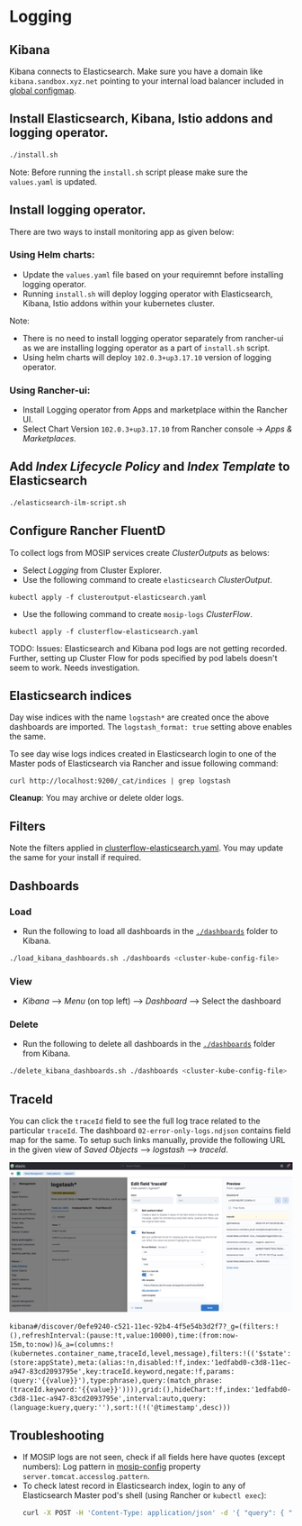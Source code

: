 # Logging

## Kibana
Kibana connects to Elasticsearch. Make sure you have a domain like `kibana.sandbox.xyz.net` pointing to your internal load balancer included in [global configmap](../mosip/global_configmap.yaml.sample).

## Install Elasticsearch, Kibana, Istio addons and logging operator.
```sh 
./install.sh
```
Note: Before running the `install.sh` script please make sure the `values.yaml` is updated. 

## Install logging operator. 
There are two ways to install monitoring app as given below:

### Using Helm charts:

* Update the `values.yaml` file based on your requiremnt before installing logging operator.
* Running `install.sh` will deploy logging operator with Elasticsearch, Kibana, Istio addons within your kubernetes cluster.

Note: 
* There is no need to install logging operator separately from rancher-ui as we are installing logging operator as a part of `install.sh` script.
* Using helm charts will deploy `102.0.3+up3.17.10` version of logging operator.

### Using Rancher-ui:

* Install Logging operator from Apps and marketplace within the Rancher UI.
* Select Chart Version `102.0.3+up3.17.10` from Rancher console -> _Apps & Marketplaces_.

## Add _Index Lifecycle Policy_ and  _Index Template_ to Elasticsearch
```sh
./elasticsearch-ilm-script.sh
```
## Configure Rancher FluentD
To collect logs from MOSIP services create _ClusterOutputs_ as belows:
* Select _Logging_ from Cluster Explorer.
* Use the following command to create `elasticsearch` _ClusterOutput_.
```
kubectl apply -f clusteroutput-elasticsearch.yaml
```
* Use the following command to create `mosip-logs` _ClusterFlow_.
```
kubectl apply -f clusterflow-elasticsearch.yaml
```
    
TODO: Issues: Elasticsearch and Kibana pod logs are not getting recorded. Further, setting up Cluster Flow for pods specified by pod labels doesn't seem to work. Needs investigation.

## Elasticsearch indices 
Day wise indices with the name `logstash*` are created once the above dashboards are imported. The `logstash_format: true` setting above enables the same.

To see day wise logs indices created in Elasticsearch login to one of the Master pods of Elasticsearch via Rancher and issue following command:
```
curl http://localhost:9200/_cat/indices | grep logstash
```
**Cleanup**: You may archive or delete older logs.

## Filters
Note the filters applied in [clusterflow-elasticsearch.yaml](clusterflow-elasticsearch.yaml). You may update the same for your install if required. 

## Dashboards
### Load
* Run the following to load all dashboards in the [`./dashboards`](./dashboards) folder to Kibana.
```sh
./load_kibana_dashboards.sh ./dashboards <cluster-kube-config-file>
```
### View
* _Kibana_ --> _Menu_ (on top left) --> _Dashboard_ --> Select the dashboard
### Delete
* Run the following to delete all dashboards in the [`./dashboards`](./dashboards) folder from Kibana.
```sh
./delete_kibana_dashboards.sh ./dashboards <cluster-kube-config-file>
```

## TraceId
You can click the `traceId` field to see the full log trace related to the particular `traceId`. The dashboard `02-error-only-logs.ndjson` contains field map for the same.  To setup such links manually, provide the following URL in the given view of _Saved Objects_ --> _logstash_ --> _traceId_.

![](../docs/_images/traceid-kibana-setting.png)
 
```
kibana#/discover/0efe9240-c521-11ec-92b4-4f5e54b3d2f7?_g=(filters:!(),refreshInterval:(pause:!t,value:10000),time:(from:now-15m,to:now))&_a=(columns:!(kubernetes.container_name,traceId,level,message),filters:!(('$state':(store:appState),meta:(alias:!n,disabled:!f,index:'1edfabd0-c3d8-11ec-a947-83cd2093795e',key:traceId.keyword,negate:!f,params:(query:'{{value}}'),type:phrase),query:(match_phrase:(traceId.keyword:'{{value}}')))),grid:(),hideChart:!f,index:'1edfabd0-c3d8-11ec-a947-83cd2093795e',interval:auto,query:(language:kuery,query:''),sort:!(!('@timestamp',desc)))
```

## Troubleshooting
* If MOSIP logs are not seen, check if all fields here have quotes (except numbers):
Log pattern in [mosip-config](https://github.com/mosip/mosip-config/blob/develop3-v3/application-default.properties) property `server.tomcat.accesslog.pattern`.
* To check latest record in Elasticsearch index, login to any of Elasticsearch Master pod's shell (using Rancher or `kubectl exec`):
    ```sh
    curl -X POST -H 'Content-Type: application/json' -d '{ "query": { "match_all": {} }, "size": 1, "sort": [ { "@timestamp": { "order": "desc" } } ] }' http://localhost:9200/<index-name>/_search
    ```
